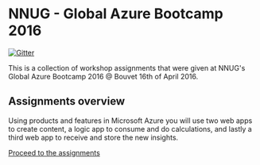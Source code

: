 NNUG - Global Azure Bootcamp 2016
=================================

[![Gitter](https://badges.gitter.im/HenrikWM/NNUG_GAB2016.svg)](https://gitter.im/HenrikWM/NNUG_GAB2016?utm_source=badge&utm_medium=badge&utm_campaign=pr-badge&utm_content=badge)

This is a collection of workshop assignments that were given at NNUG's Global Azure Bootcamp 2016 @ Bouvet 16th of April 2016.

## Assignments overview

Using products and features in Microsoft Azure you will use two web apps to create content, a logic app to consume and do calculations, and lastly a third web app to receive and store the new insights. 

[Proceed to the assignments](https://github.com/HenrikWM/NNUG_GAB2016/wiki)
